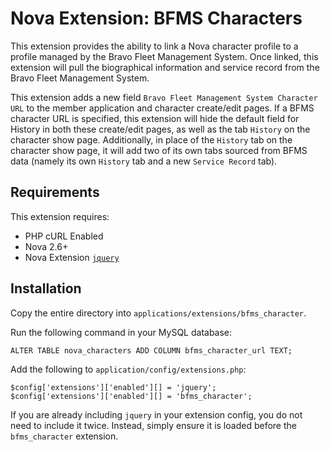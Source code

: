 # Nova Extension: BFMS Characters

This extension provides the ability to link a Nova character profile to a profile managed by the Bravo Fleet Management System. Once linked, this extension will pull the biographical information and service record from the Bravo Fleet Management System.

This extension adds a new field `Bravo Fleet Management System Character URL` to the member application and character create/edit pages. If a BFMS character URL is specified, this extension will hide the default field for History in both these create/edit pages, as well as the tab `History` on the character show page. Additionally, in place of the `History` tab on the character show page, it will add two of its own tabs sourced from BFMS data (namely its own `History` tab and a new `Service Record` tab).

## Requirements

This extension requires:

- PHP cURL Enabled
- Nova 2.6+
- Nova Extension [`jquery`](https://github.com/jonmatterson/nova-ext-jquery)

## Installation

Copy the entire directory into `applications/extensions/bfms_character`.

Run the following command in your MySQL database:

```
ALTER TABLE nova_characters ADD COLUMN bfms_character_url TEXT;
```

Add the following to `application/config/extensions.php`:

```
$config['extensions']['enabled'][] = 'jquery';
$config['extensions']['enabled'][] = 'bfms_character';
```

If you are already including `jquery` in your extension config, you do not need to include it twice. Instead, simply ensure it is loaded before the `bfms_character` extension.
